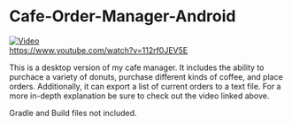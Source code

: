 # Cafe-Order-Manager-Android

[![Video](https://img.youtube.com/vi/112rf0JEV5E/hqdefault.jpg)](https://www.youtube.com/watch?v=112rf0JEV5E)  
https://www.youtube.com/watch?v=112rf0JEV5E  

This is a desktop version of my cafe manager. It includes the ability to purchace a variety of donuts, purchase different kinds of coffee, and place orders. Additionally, it can export a list of current orders to a text file. For a more in-depth explanation be sure to check out the video linked above.  
  
Gradle and Build files not included.
